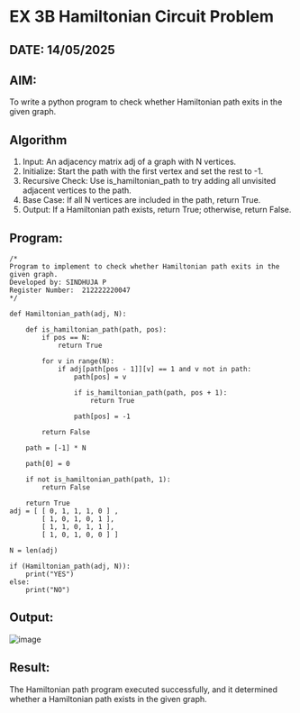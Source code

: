 # EX 3B Hamiltonian Circuit Problem
## DATE: 14/05/2025
## AIM:
To write a python program to check whether Hamiltonian path exits in the given graph.

## Algorithm
1. Input: An adjacency matrix adj of a graph with N vertices.
2. Initialize: Start the path with the first vertex and set the rest to -1.
3. Recursive Check: Use is_hamiltonian_path to try adding all unvisited adjacent vertices to the path.
4. Base Case: If all N vertices are included in the path, return True.
5. Output: If a Hamiltonian path exists, return True; otherwise, return False.

## Program:
```
/*
Program to implement to check whether Hamiltonian path exits in the given graph.
Developed by: SINDHUJA P
Register Number:  212222220047
*/

def Hamiltonian_path(adj, N):
    
    def is_hamiltonian_path(path, pos):
        if pos == N:
            return True
        
        for v in range(N):
            if adj[path[pos - 1]][v] == 1 and v not in path:
                path[pos] = v
                
                if is_hamiltonian_path(path, pos + 1):
                    return True
                
                path[pos] = -1
        
        return False

    path = [-1] * N
    
    path[0] = 0
    
    if not is_hamiltonian_path(path, 1):
        return False
    
    return True
adj = [ [ 0, 1, 1, 1, 0 ] ,
        [ 1, 0, 1, 0, 1 ],
        [ 1, 1, 0, 1, 1 ],
        [ 1, 0, 1, 0, 0 ] ]
 
N = len(adj)
 
if (Hamiltonian_path(adj, N)):
    print("YES")
else:
    print("NO")
```

## Output:

![image](https://github.com/user-attachments/assets/8a2f1826-76be-4a18-afbc-4d2019975387)


## Result:
The Hamiltonian path program executed successfully, and it determined whether a Hamiltonian path exists in the given graph.
